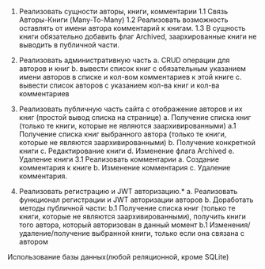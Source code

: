1. Реализовать сущности авторы, книги, комментарии
1.1 Связь Авторы-Книги (Many-To-Many)
1.2 Реализовать возможность оставлять от имени автора комментарий к книгам.
1.3 В сущность книги обязательно добавить флаг Archived, заархированные книги не выводить в публичной части.
 
2. Реализовать административную часть
    a. CRUD операции для авторов и книг
    b. вывести список книг с обязательным указанием имени авторов в списке и кол-вом комментариев к этой книге
    c. вывести список авторов с указанием кол-ва книг и кол-ва комментариев
 
3.    Реализовать публичную часть сайта с отображение авторов и их книг (простой вывод списка на странице)
    a. Получение списка книг (только те книги, которые не являются заархивированными)
       а.1 Получение списка книг выбранного автора (только те книги, которые не являются заархивированными)
    b. Получение конкретной книги 
    c. Редактирование книги
    d. Изменение флага Archived
    e. Удаление книги
3.1 Реализовать комментарии
    а. Создание комментария к книге
    b. Изменение комментария
    с. Удаление комментария.

4.  Реализовать регистрацию и JWT авторизацию.*
    а. Реализовать функционал  регистрации и JWT авторизации авторов
    b. Доработать методы публичной части:
       b.1 Получение списка книг (только те книги, которые не являются заархивированными), получить книги того автора, который авторизован в данный момент
       b.1 Изменения/удаление/получение выбранной книги, только если она связана с автором

Использование базы данных(любой реляционной, кроме SQLite)
